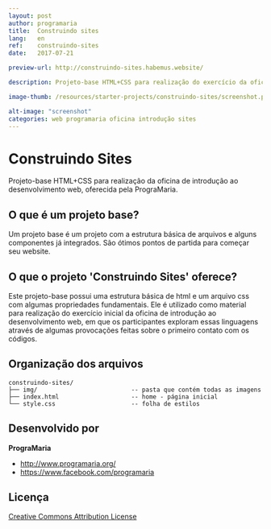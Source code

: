 ```yaml
---
layout: post
author: programaria
title:  Construindo sites
lang:   en
ref:    construindo-sites
date:   2017-07-21

preview-url: http://construindo-sites.habemus.website/

description: Projeto-base HTML+CSS para realização do exercício da oficina de construção de sites oferecida pela PrograMaria.

image-thumb: /resources/starter-projects/construindo-sites/screenshot.png

alt-image: "screenshot"
categories: web programaria oficina introdução sites
---
```


# Construindo Sites

Projeto-base HTML+CSS para realização da oficina de introdução ao desenvolvimento web, oferecida pela PrograMaria.

## O que é um projeto base?

Um projeto base é um projeto com a estrutura básica de arquivos e alguns componentes já integrados. São ótimos pontos de partida para começar seu website.

## O que o projeto 'Construindo Sites' oferece?

Este projeto-base possui uma estrutura básica de html e um arquivo css com algumas propriedades fundamentais. Ele é utilizado como material para realização do exercício inicial da oficina de introdução ao desenvolvimento web, em que os participantes exploram essas linguagens através de algumas provocações feitas sobre o primeiro contato com os códigos.

## Organização dos arquivos

```
construindo-sites/
├── img/                          -- pasta que contém todas as imagens    
├── index.html                    -- home - página inicial
└── style.css                     -- folha de estilos
```

## Desenvolvido por

**PrograMaria**

- <http://www.programaria.org/>
- <https://www.facebook.com/programaria>

## Licença

[Creative Commons Attribution License](http://creativecommons.org/licenses/by/2.0/)
